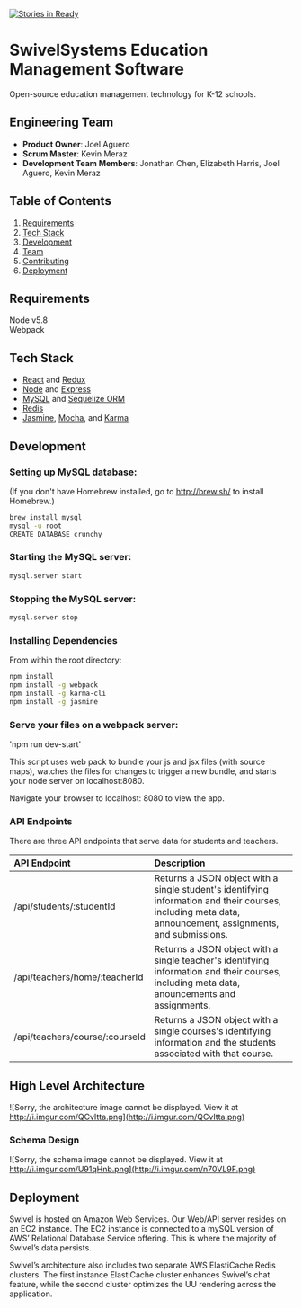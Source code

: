 [![Stories in Ready](https://badge.waffle.io/SwivelSystems/Swivel.png?label=ready&title=Ready)](https://waffle.io/HolisticParallelogram/SwivelSystems/Swivel)
# SwivelSystems Education Management Software
Open-source education management technology for K-12 schools.

## Engineering Team

  - __Product Owner__: Joel Aguero
  - __Scrum Master__: Kevin Meraz
  - __Development Team Members__: Jonathan Chen, Elizabeth Harris, Joel Aguero, Kevin Meraz

## Table of Contents

1. [Requirements](#requirements)
1. [Tech Stack](#tech-stack)
1. [Development](#development)
1. [Team](#legacy-team)
1. [Contributing](#contributing)
1. [Deployment](#deployment)


## Requirements

Node v5.8  
Webpack

## Tech Stack
- [React](https://facebook.github.io/react/) and [Redux](http://redux.js.org/docs/basics/UsageWithReact.html)
- [Node](https://nodejs.org/en/) and [Express](http://expressjs.com/)
- [MySQL](https://www.mysql.com/) and [Sequelize ORM](http://docs.sequelizejs.com/en/latest/)
- [Redis](http://redis.io/)
- [Jasmine](http://jasmine.github.io/), [Mocha](https://mochajs.org/), and [Karma](https://karma-runner.github.io/0.13/index.html)

## Development

### Setting up MySQL database:
(If you don't have Homebrew installed, go to http://brew.sh/ to install Homebrew.)
```sh
brew install mysql
mysql -u root
CREATE DATABASE crunchy
```

### Starting the MySQL server:

```sh
mysql.server start
```

### Stopping the MySQL server:

```sh
mysql.server stop
```

### Installing Dependencies

From within the root directory:

```sh
npm install
npm install -g webpack
npm install -g karma-cli
npm install -g jasmine
```

### Serve your files on a webpack server:

'npm run dev-start'

This script uses web pack to bundle your js and jsx files (with source maps), watches the files for changes to trigger a new bundle, and starts your node server on localhost:8080.

Navigate your browser to localhost: 8080 to view the app.

### API Endpoints
There are three API endpoints that serve data for students and teachers.

| API Endpoint        | Description           |
| :------------- |:-------- |
| /api/students/:studentId      | Returns a JSON object with a single student's identifying information and their courses, including meta data, announcement, assignments, and submissions. |
| /api/teachers/home/:teacherId      | Returns a JSON object with a single teacher's identifying information and their courses, including meta data, anouncements and assignments.      |  
| /api/teachers/course/:courseId      | Returns a JSON object with a single courses's identifying information and the students associated with that course.      | 

## High Level Architecture
![Sorry, the architecture image cannot be displayed. View it at http://i.imgur.com/QCvItta.png](http://i.imgur.com/QCvItta.png)
### Schema Design
![Sorry, the schema image cannot be displayed. View it at http://i.imgur.com/U91qHnb.png](http://i.imgur.com/n70VL9F.png)

## Deployment
Swivel is hosted on Amazon Web Services. Our Web/API server resides on an EC2 instance. The EC2 instance is connected to a mySQL version of AWS’ Relational Database Service offering. This is where the majority of Swivel’s data persists.

Swivel’s architecture also includes two separate AWS ElastiCache Redis clusters. The first instance ElastiCache cluster enhances Swivel’s chat feature, while the second cluster optimizes the UU rendering across the application.
<!--
### Current Build Health [![Build Status](https://travis-ci.org/HolisticParallelogram/crunchy-tunes.svg?branch=master)](https://travis-ci.org/HolisticParallelogram/crunchy-tunes)
View the build [history](https://travis-ci.org/HolisticParallelogram/crunchy-tunes/builds) -->
<!--
### Roadmap

View the project roadmap [here](https://waffle.io/HolisticParallelogram/crunchy-tunes)
[![Stories in 'Backlog'](https://badge.waffle.io/HolisticParallelogram/crunchy-tunes.svg?label=Backlog&title=Backlog)](http://waffle.io/HolisticParallelogram/crunchy-tunes)
[![Stories in 'Ready'](https://badge.waffle.io/HolisticParallelogram/crunchy-tunes.svg?label=Ready&title=Ready)](http://waffle.io/HolisticParallelogram/crunchy-tunes)
[![Stories in 'In Progress'](https://badge.waffle.io/HolisticParallelogram/crunchy-tunes.svg?label=In%20Progress&title=In%20Progress)](http://waffle.io/HolisticParallelogram/crunchy-tunes)


## Contributing

See [CONTRIBUTING.md](CONTRIBUTING.md) for contribution guidelines. -->
